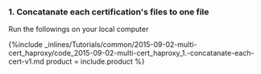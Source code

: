 


### 1. Concatanate each certification's files to one file

Run the followings on your local computer



{%include _inlines/Tutorials/common/2015-09-02-multi-cert_haproxy/code_2015-09-02-multi-cert_haproxy_1.-concatanate-each-cert-v1.md  product = include.product %}




